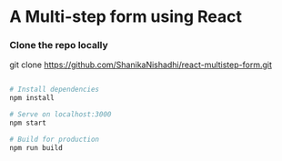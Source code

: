 
# A Multi-step form using React

### Clone the repo locally
git clone https://github.com/ShanikaNishadhi/react-multistep-form.git  

```bash

# Install dependencies
npm install

# Serve on localhost:3000
npm start

# Build for production
npm run build